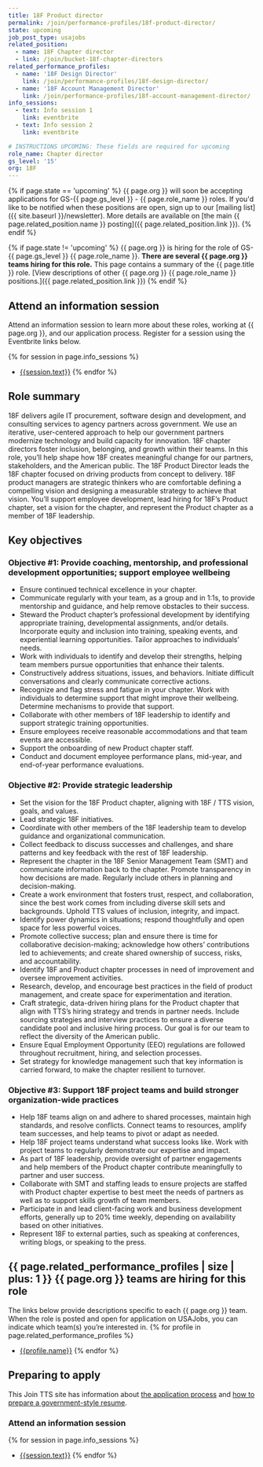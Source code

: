```yaml
---
title: 18F Product director 
permalink: /join/performance-profiles/18f-product-director/
state: upcoming
job_post_type: usajobs
related_position:
  - name: 18F Chapter director
  - link: /join/bucket-18f-chapter-directors
related_performance_profiles:
  - name: '18F Design Director'
    link: /join/performance-profiles/18f-design-director/
  - name: '18F Account Management Director'
    link: /join/performance-profiles/18f-account-management-director/
info_sessions:
  - text: Info session 1
    link: eventbrite
  - text: Info session 2
    link: eventbrite

# INSTRUCTIONS UPCOMING: These fields are required for upcoming
role_name: Chapter director
gs_level: '15'
org: 18F
---
```

{% if page.state == 'upcoming' %}
{{ page.org }} will soon be accepting applications for GS-{{ page.gs_level }} - {{ page.role_name }} roles. If you'd like to be
  notified when these positions are open, sign up to our [mailing list]({{ site.baseurl }}/newsletter). More details are available on [the main {{ page.related_position.name }} posting]({{ page.related_position.link }}).
{% endif %}

{% if page.state != 'upcoming' %}
{{ page.org }} is hiring for the role of GS-{{ page.gs_level }} {{ page.role_name }}. **There are several {{ page.org }} teams hiring for this role.** This page contains a summary of the {{ page.title }} role. [View descriptions of other {{ page.org }} {{ page.role_name }} positions.]({{ page.related_position.link }})
{% endif %}

## Attend an information session
Attend an information session to learn more about these roles, working at {{ page.org }}, and our application process. Register for a session using the Eventbrite links below.

{% for session in page.info_sessions %}
- [{{session.text}}]({{session.link}})
{% endfor %}

## Role summary

18F delivers agile IT procurement, software design and development, and consulting services to agency partners across government. We use an iterative, user-centered approach to help our government partners modernize technology and build capacity for innovation. 18F chapter directors foster inclusion, belonging, and growth within their teams. In this role, you’ll help shape how 18F creates meaningful change for our partners, stakeholders, and the American public. 
The 18F Product Director leads the 18F chapter focused on driving products from concept to delivery. 18F product managers are strategic thinkers who are comfortable defining a compelling vision and designing a measurable strategy to achieve that vision. You’ll support employee development, lead hiring for 18F’s Product chapter, set a vision for the chapter, and represent the Product chapter as a member of 18F leadership. 

## Key objectives

### Objective #1: Provide coaching, mentorship, and professional development opportunities; support employee wellbeing
-  Ensure continued technical excellence in your chapter. 
-  Communicate regularly with your team, as a group and in 1:1s, to provide mentorship and guidance, and help remove obstacles to their success. 
-  Steward the Product chapter’s professional development by identifying appropriate training, developmental assignments, and/or details. Incorporate equity and inclusion into training, speaking events, and experiential learning opportunities. Tailor approaches to individuals’ needs. 
-  Work with individuals to identify and develop their strengths, helping team members pursue opportunities that enhance their talents. 
-  Constructively address situations, issues, and behaviors. Initiate difficult conversations and clearly communicate corrective actions. 
-  Recognize and flag stress and fatigue in your chapter. Work with individuals to determine support that might improve their wellbeing. Determine mechanisms to provide that support. 
-  Collaborate with other members of 18F leadership to identify and support strategic training opportunities. 
-  Ensure employees receive reasonable accommodations and that team events are accessible. 
-  Support the onboarding of new Product chapter staff. 
-  Conduct and document employee performance plans, mid-year, and end-of-year performance evaluations. 

###  Objective #2: Provide strategic leadership
-  Set the vision for the 18F Product chapter, aligning with 18F / TTS vision, goals, and values. 
-  Lead strategic 18F initiatives. 
-  Coordinate with other members of the 18F leadership team to develop guidance and organizational communication. 
-  Collect feedback to discuss successes and challenges, and share patterns and key feedback with the rest of 18F leadership. 
-  Represent the chapter in the 18F Senior Management Team (SMT) and communicate information back to the chapter. Promote transparency in how decisions are made. Regularly include others in planning and decision-making. 
-  Create a work environment that fosters trust, respect, and collaboration, since the best work comes from including diverse skill sets and backgrounds. Uphold TTS values of inclusion, integrity, and impact. 
-  Identify power dynamics in situations; respond thoughtfully and open space for less powerful voices. 
-  Promote collective success; plan and ensure there is time for collaborative decision-making; acknowledge how others’ contributions led to achievements; and create shared ownership of success, risks, and accountability.
-  Identify 18F and Product chapter processes in need of improvement and oversee improvement activities. 
-  Research, develop, and encourage best practices in the field of product management, and create space for experimentation and iteration. 
-  Craft strategic, data-driven hiring plans for the Product chapter that align with TTS’s hiring strategy and trends in partner needs. Include sourcing strategies and interview practices to ensure a diverse candidate pool and inclusive hiring process. Our goal is for our team to reflect the diversity of the American public. 
-  Ensure Equal Employment Opportunity (EEO) regulations are followed throughout recruitment, hiring, and selection processes. 
-  Set strategy for knowledge management such that key information is carried forward, to make the chapter resilient to turnover. 

###  Objective #3: Support 18F project teams and build stronger organization-wide practices
-  Help 18F teams align on and adhere to shared processes, maintain high standards, and resolve conflicts. Connect teams to resources, amplify team successes, and help teams to pivot or adapt as needed. 
-  Help 18F project teams understand what success looks like. Work with project teams to regularly demonstrate our expertise and impact. 
-  As part of 18F leadership, provide oversight of partner engagements and help members of the Product chapter contribute meaningfully to partner and user success.
-  Collaborate with SMT and staffing leads to ensure projects are staffed with Product chapter expertise to best meet the needs of partners as well as to support skills growth of team members.
-  Participate in and lead client-facing work and business development efforts, generally up to 20% time weekly, depending on availability based on other initiatives. 
-  Represent 18F to external parties, such as speaking at conferences, writing blogs, or speaking to the press. 

## {{ page.related_performance_profiles | size | plus: 1 }} {{ page.org }} teams are hiring for this role

The links below provide descriptions specific to each {{ page.org }} team. When the role is posted and open for application on USAJobs, you can indicate which team(s) you’re interested in.
{% for profile in page.related_performance_profiles %}
  - [{{profile.name}}]({{profile.permalink}})
{% endfor %}

## Preparing to apply

This Join TTS site has information about [the application process](https://join.tts.gsa.gov/hiring-process/) and [how to prepare a government-style resume](https://join.tts.gsa.gov/resume/).

### Attend an information session

{% for session in page.info_sessions %}
- [{{session.text}}]({{session.link}})
{% endfor %}